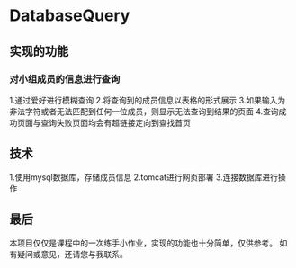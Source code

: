# DatabaseQuery
## 实现的功能
### 对小组成员的信息进行查询
1.通过爱好进行模糊查询
2.将查询到的成员信息以表格的形式展示
3.如果输入为非法字符或者无法匹配到任何一位成员，则显示无法查询到结果的页面
4.查询成功页面与查询失败页面均会有超链接定向到查找首页

## 技术
1.使用mysql数据库，存储成员信息
2.tomcat进行网页部署
3.连接数据库进行操作

## 最后
本项目仅仅是课程中的一次练手小作业，实现的功能也十分简单，仅供参考。
如有疑问或意见，还请您与我联系。
